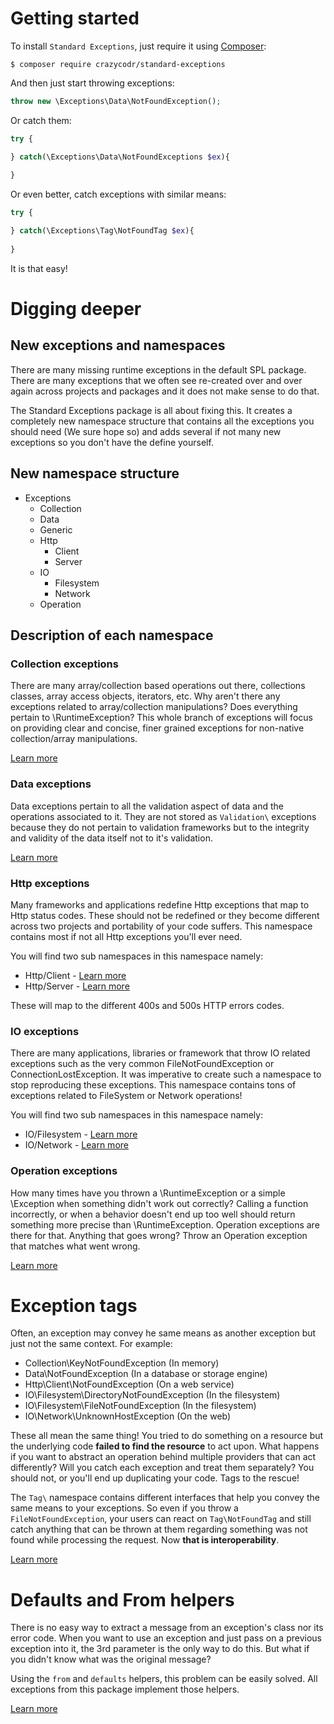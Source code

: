# Getting started

To install `Standard Exceptions`, just require it using [Composer](http://www.getcomposer.org/):

```
$ composer require crazycodr/standard-exceptions
```

And then just start throwing exceptions:

```php
throw new \Exceptions\Data\NotFoundException();
```

Or catch them:

```php
try {

} catch(\Exceptions\Data\NotFoundExceptions $ex){
   
}
```

Or even better, catch exceptions with similar means:

```php
try {

} catch(\Exceptions\Tag\NotFoundTag $ex){
   
}
```

It is that easy!

# Digging deeper

## New exceptions and namespaces

There are many missing runtime exceptions in the default SPL package. There are many exceptions that we often see re-created over and over again across projects and packages and it does not make sense to do that. 

The Standard Exceptions package is all about fixing this. It creates a completely new namespace structure that contains all the exceptions you should need (We sure hope so) and adds several if not many new exceptions so you don't have the define yourself.

## New namespace structure

- Exceptions
    - Collection
    - Data
    - Generic
    - Http
        - Client
        - Server
    - IO
        - Filesystem
        - Network
    - Operation

## Description of each namespace

### Collection exceptions

There are many array/collection based operations out there, collections classes, array access objects, iterators, etc. Why aren't there any exceptions related to array/collection manipulations? Does everything pertain to \RuntimeException? This whole branch of exceptions will focus on providing clear and concise, finer grained exceptions for non-native collection/array manipulations.

[Learn more](docs/exceptions/collection-exceptions.md)

### Data exceptions

Data exceptions pertain to all the validation aspect of data and the operations associated to it. They are not stored as `Validation\` exceptions because they do not pertain to validation frameworks but to the integrity and validity of the data itself not to it's validation.

[Learn more](docs/exceptions/data-exceptions.md)

### Http exceptions

Many frameworks and applications redefine Http exceptions that map to Http status codes. These should not be redefined or they become different across two projects and portability of your code suffers. This namespace contains most if not all Http exceptions you'll ever need.

You will find two sub namespaces in this namespace namely:

- Http/Client - [Learn more](docs/exceptions/http-client-exceptions.md)
- Http/Server - [Learn more](docs/exceptions/http-server-exceptions.md)

These will map to the different 400s and 500s HTTP errors codes.

### IO exceptions

There are many applications, libraries or framework that throw IO related exceptions such as the very common FileNotFoundException or ConnectionLostException. It was imperative to create such a namespace to stop reproducing these exceptions. This namespace contains tons of exceptions related to FileSystem or Network operations!

You will find two sub namespaces in this namespace namely:

- IO/Filesystem - [Learn more](docs/exceptions/io-filesystem-exceptions.md)
- IO/Network - [Learn more](docs/exceptions/io-network-exceptions.md)

### Operation exceptions

How many times have you thrown a \RuntimeException or a simple \Exception when something didn't work out correctly? Calling a function incorrectly, or when a behavior doesn't end up too well should return something more precise than \RuntimeException. Operation exceptions are there for that. Anything that goes wrong? Throw an Operation exception that matches what went wrong.

[Learn more](docs/exceptions/operation-exceptions.md)

# Exception tags

Often, an exception may convey he same means as another exception but just not the same context. For example:

- Collection\KeyNotFoundException (In memory)
- Data\NotFoundException (In a database or storage engine)
- Http\Client\NotFoundException (On a web service)
- IO\Filesystem\DirectoryNotFoundException (In the filesystem)
- IO\Filesystem\FileNotFoundException (In the filesystem)
- IO\Network\UnknownHostException (On the web)

These all mean the same thing! You tried to do something on a resource but the underlying code **failed to find the resource** to act upon. What happens if you want to abstract an operation behind multiple providers that can act differently? Will you catch each exception and treat them separately? You should not, or you'll end up duplicating your code. Tags to the rescue!

The `Tag\` namespace contains different interfaces that help you convey the same means to your exceptions. So even if you throw a `FileNotFoundException`, your users can react on `Tag\NotFoundTag` and still catch anything that can be thrown at them regarding something was not found while processing the request. Now **that is interoperability**.

[Learn more](docs/tags.md)

# Defaults and From helpers

There is no easy way to extract a message from an exception's class nor its error code. When you want to use an exception and just pass on a previous exception into it, the 3rd parameter is the only way to do this. But what if you didn't know what was the original message?

Using the `from` and `defaults` helpers, this problem can be easily solved. All exceptions from this package implement those helpers.

[Learn more](docs/helpers.md)